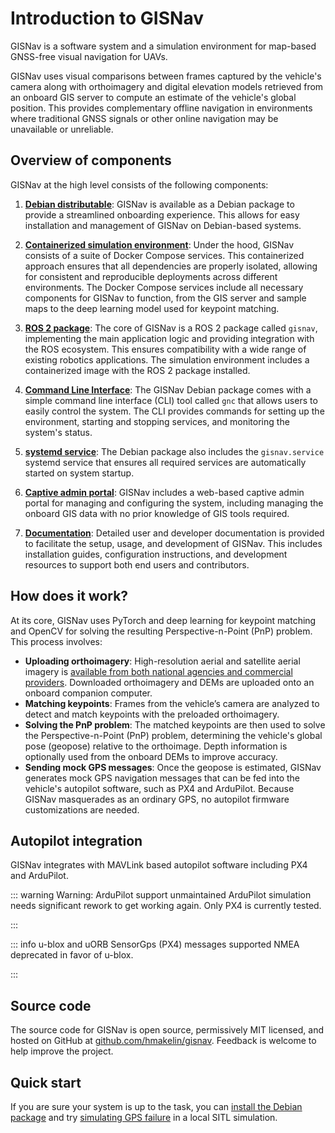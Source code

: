 # Introduction to GISNav

<!--@include: ./shared/warning-simulation-use-only.md-->

GISNav is a software system and a simulation environment for map-based GNSS-free visual navigation for UAVs.

GISNav uses visual comparisons between frames captured by the vehicle's camera along with orthoimagery and digital elevation models retrieved from an onboard GIS server to compute an estimate of the vehicle's global position. This provides complementary offline navigation in environments where traditional GNSS signals or other online navigation may be unavailable or unreliable.

## Overview of components

GISNav at the high level consists of the following components:

1. [**Debian distributable**](/install-from-debian-package): GISNav is available as a Debian package to provide a streamlined onboarding experience. This allows for easy installation and management of GISNav on Debian-based systems.

2. [**Containerized simulation environment**](/deploy-with-docker-compose): Under the hood, GISNav consists of a suite of Docker Compose services. This containerized approach ensures that all dependencies are properly isolated, allowing for consistent and reproducible deployments across different environments. The Docker Compose services include all necessary components for GISNav to function, from the GIS server and sample maps to the deep learning model used for keypoint matching.

3. [**ROS 2 package**](/reference/index): The core of GISNav is a ROS 2 package called `gisnav`, implementing the main application logic and providing integration with the ROS ecosystem. This ensures compatibility with a wide range of existing robotics applications. The simulation environment includes a containerized image with the ROS 2 package installed.

4. [**Command Line Interface**](/gisnav-cli): The GISNav Debian package comes with a simple command line interface (CLI) tool called `gnc` that allows users to easily control the system. The CLI provides commands for setting up the environment, starting and stopping services, and monitoring the system's status.

5. [**systemd service**](/systemd): The Debian package also includes the `gisnav.service` systemd service that ensures all required services are automatically started on system startup.

6. [**Captive admin portal**](/admin-portal): GISNav includes a web-based captive admin portal for managing and configuring the system, including managing the onboard GIS data with no prior knowledge of GIS tools required.

7. [**Documentation**](/index): Detailed user and developer documentation is provided to facilitate the setup, usage, and development of GISNav. This includes installation guides, configuration instructions, and development resources to support both end users and contributors.

## How does it work?

At its core, GISNav uses PyTorch and deep learning for keypoint matching and OpenCV for solving the resulting Perspective-n-Point (PnP) problem. This process involves:
- **Uploading orthoimagery**: High-resolution aerial and satellite aerial imagery is [available from both national agencies and commercial providers](/setup-gis-server#orthoimagery-and-dems). Downloaded orthoimagery and DEMs are uploaded onto an onboard companion computer.
- **Matching keypoints**: Frames from the vehicle’s camera are analyzed to detect and match keypoints with the preloaded orthoimagery.
- **Solving the PnP problem**: The matched keypoints are then used to solve the Perspective-n-Point (PnP) problem, determining the vehicle's global pose (geopose) relative to the orthoimage. Depth information is optionally used from the onboard DEMs to improve accuracy.
- **Sending mock GPS messages**: Once the geopose is estimated, GISNav generates mock GPS navigation messages that can be fed into the vehicle's autopilot software, such as PX4 and ArduPilot. Because GISNav masquerades as an ordinary GPS, no autopilot firmware customizations are needed.

## Autopilot integration

GISNav integrates with MAVLink based autopilot software including PX4 and ArduPilot.

::: warning Warning: ArduPilot support unmaintained
ArduPilot simulation needs significant rework to get working again. Only PX4 is currently tested.

:::

::: info u-blox and uORB SensorGps (PX4) messages supported
NMEA deprecated in favor of u-blox.

:::

## Source code

The source code for GISNav is open source, permissively MIT licensed, and hosted on GitHub at [github.com/hmakelin/gisnav](https://github.com/hmakelin/gisnav). Feedback is welcome to help improve the project.

## Quick start

If you are sure your system is up to the task, you can [install the Debian package](/install-from-debian-package) and try [simulating GPS failure](/sitl-local) in a local SITL simulation.
